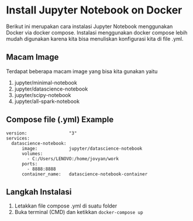 # Install Jupyter Notebook on Docker
Berikut ini merupakan cara instalasi Jupyter Notebook menggunakan Docker via docker compose. Instalasi menggunakan docker compose lebih mudah digunakan karena kita bisa menuliskan konfigurasi kita di file .yml.


## Macam Image 
Terdapat beberapa macam image yang bisa kita gunakan yaitu

1. jupyter/minimal-notebook 
2. jupyter/datascience-notebook
3. jupyter/scipy-notebook
4. jupyter/all-spark-notebook


## Compose file (.yml) Example
```
version:                "3"
services:
  datascience-notebook:
      image:            jupyter/datascience-notebook
      volumes:
        - C:/Users/LENOVO:/home/jovyan/work
      ports:
        - 8888:8888
      container_name:   datascience-notebook-container
```

## Langkah Instalasi
1. Letakkan file compose .yml di suatu folder
2. Buka terminal (CMD) dan ketikkan ``` docker-compose up ```